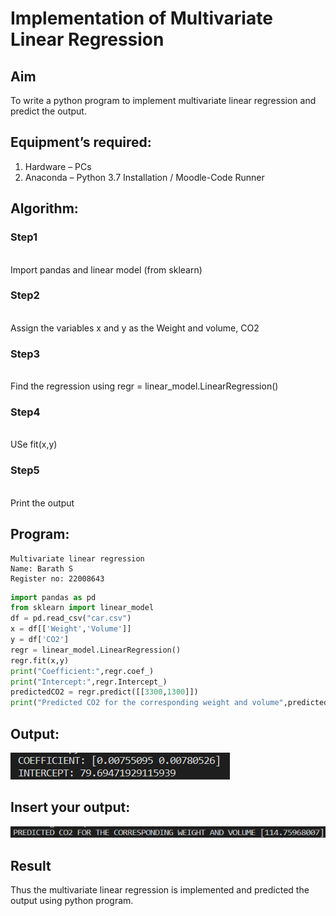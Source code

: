 # Implementation of Multivariate Linear Regression
## Aim
To write a python program to implement multivariate linear regression and predict the output.
## Equipment’s required:
1.	Hardware – PCs
2.	Anaconda – Python 3.7 Installation / Moodle-Code Runner
## Algorithm:
### Step1
<br>Import pandas and linear model (from sklearn)

### Step2
<br>Assign the variables x and y as the Weight and volume, CO2

### Step3
<br>Find the regression using regr = linear_model.LinearRegression()

### Step4
<br>USe fit(x,y)

### Step5
<br>Print the output

## Program:
```
Multivariate linear regression
Name: Barath S
Register no: 22008643
```
```python 
import pandas as pd
from sklearn import linear_model
df = pd.read_csv("car.csv")
x = df[['Weight','Volume']]
y = df['CO2']
regr = linear_model.LinearRegression()
regr.fit(x,y)
print("Coefficient:",regr.coef_)
print("Intercept:",regr.Intercept_)
predictedCO2 = regr.predict([[3300,1300]])
print("Predicted CO2 for the corresponding weight and volume",predictedCO2)
```

## Output:
![model](out.png)


## Insert your output:
![model](put.png)


## Result
Thus the multivariate linear regression is implemented and predicted the output using python program.